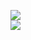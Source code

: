 [![](https://img.shields.io/badge/Made%20With-Github%20Spray-lightgrey.svg?style=for-the-badge&logo=github)](https://github.com/Annihil/github-spray#12700)  
[![](https://i.imgur.com/2DrTn0Z.gif)](https://github.com/Annihil/github-spray)